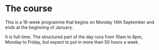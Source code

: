 # The course

This is a 16-week programme that begins on Monday 14th September and ends at the beginning of January.

It is full-time. The structured part of the day runs from 10am to 6pm, Monday to Friday, but expect to put in more than 50 hours a week.

